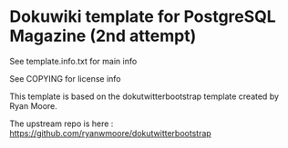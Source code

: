 # Dokuwiki template for PostgreSQL Magazine (2nd attempt)

See template.info.txt for main info

See COPYING for license info

This template is based on the dokutwitterbootstrap template created by Ryan Moore.

The upstream repo is here : https://github.com/ryanwmoore/dokutwitterbootstrap


